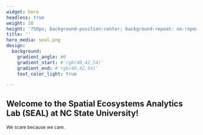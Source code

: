 ```yaml
---
widget: hero
headless: true
weight: 10
height: '750px; background-position:center; background-repeat: no-repeat; background-size: cover'
title: ''
hero_media: seal.png
design:
  background:
    gradient_angle: #0
    gradient_start: #'rgb(40,42,54)'
    gradient_end: #'rgb(40,42,54)'
    text_color_light: true

---
```


## Welcome to the Spatial Ecosystems Analytics Lab (SEAL) at NC State University!

<div style="font-size:0.85em;">We scare because we care. </div>
